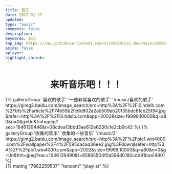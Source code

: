 ```yaml
---
title: 音乐
date: 2022-01-27
updated:
type: "music"
comments: false
description:
keywords: 音乐
top_img: https://raw.githubusercontent.com/ssln5014/pic-bed/main/202201291418228.jpg
aside: false
aplayer: 
highlight_shrink:
---
```

# <center> 来听音乐吧！！！</center>
<div class="gallery-group-main">
{% galleryGroup '喜欢的歌手' '一些非常喜欢的歌手' '/music/喜欢的歌手' https://gimg2.baidu.com/image_search/src=http%3A%2F%2Fi0.hdslb.com%2Fbfs%2Farticle%2F74b55b2fc6d802a2ab509eb20f35bdc8fce25f94.jpg&refer=http%3A%2F%2Fi0.hdslb.com&app=2002&size=f9999,10000&q=a80&n=0&g=0n&fmt=jpeg?sec=1646139446&t=08cdea13bbd3ae612e6230cfe2cb9c42 %}
{% galleryGroup '收集的音乐' '收集的一些音乐' '/music/2' https://gimg2.baidu.com/image_search/src=http%3A%2F%2Fpic1.win4000.com%2Fwallpaper%2F4%2F595da4ad36ee2.jpg%3Fdown&refer=http%3A%2F%2Fpic1.win4000.com&app=2002&size=f9999,10000&q=a80&n=0&g=0n&fmt=jpeg?sec=1646139490&t=85865504f0a596d0180cdd91baa14901 %}
</div>
{% meting "7982259537" "tencent" "playlist" %}


<!--     
    title	【必需】页面标题
    date	【必需】页面创建日期
    type	【必需】标籤、分类和友情链接三个页面需要配置
    updated	【可选】页面更新日期
    description	【可选】页面描述
    keywords	【可选】页面关键字
    comments	【可选】显示页面评论模块(默认 true)
    top_img	【可选】页面顶部图片
    mathjax	【可选】显示mathjax(当设置mathjax的per_page: false时，才需要配置，默认 false)
    katex	【可选】显示katex(当设置katex的per_page: false时，才需要配置，默认 false)
    aside	【可选】显示侧边栏 (默认 true)
    aplayer	【可选】在需要的页面加载aplayer的js和css,请参考文章下面的音乐 配置
    highlight_shrink	【可选】配置代码框是否展开(true/false)(默认为设置中highlight_shrink的配置) 
    -->
